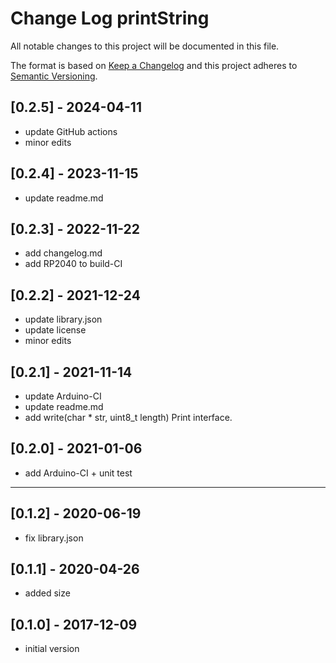# Change Log printString

All notable changes to this project will be documented in this file.

The format is based on [Keep a Changelog](http://keepachangelog.com/)
and this project adheres to [Semantic Versioning](http://semver.org/).


## [0.2.5] - 2024-04-11
- update GitHub actions
- minor edits

## [0.2.4] - 2023-11-15
- update readme.md

## [0.2.3] - 2022-11-22
- add changelog.md
- add RP2040 to build-CI

## [0.2.2] - 2021-12-24  
- update library.json
- update license
- minor edits

## [0.2.1] - 2021-11-14
- update Arduino-CI
- update readme.md
- add write(char \* str, uint8_t length) Print interface.

## [0.2.0] - 2021-01-06
- add Arduino-CI + unit test

----

## [0.1.2] - 2020-06-19
- fix library.json

## [0.1.1] - 2020-04-26
- added size

## [0.1.0] - 2017-12-09
- initial version


